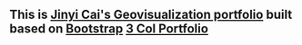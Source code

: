 ## This is [Jinyi Cai's Geovisualization portfolio](https://geog3540.github.io/jinycai/) built based on [Bootstrap](http://getbootstrap.com/) [3 Col Portfolio](https://startbootstrap.com/template-overviews/3-col-portfolio/)